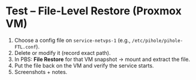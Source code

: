 # Test – File-Level Restore (Proxmox VM)

1. Choose a config file on `service-netvps-1` (e.g., `/etc/pihole/pihole-FTL.conf`).
2. Delete or modify it (record exact path).
3. In PBS: **File Restore** for that VM snapshot → mount and extract the file.
4. Put the file back on the VM and verify the service starts.
5. Screenshots + notes.

